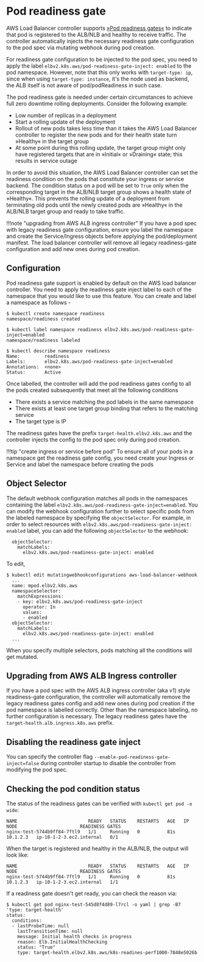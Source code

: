 # Pod readiness gate

AWS Load Balancer controller supports [»Pod readiness gates«](https://kubernetes.io/docs/concepts/workloads/pods/pod-lifecycle/#pod-readiness-gate) to indicate that pod is registered to the ALB/NLB and healthy to receive traffic.
The controller automatically injects the necessary readiness gate configuration to the pod spec via mutating webhook during pod creation.

For readiness gate configuration to be injected to the pod spec, you need to apply the label `elbv2.k8s.aws/pod-readiness-gate-inject: enabled` to the pod namespace. However, note that this only works with `target-type: ip`, since when using `target-type: instance`, it's the node used as backend, the ALB itself is not aware of pod/podReadiness in such case.

The pod readiness gate is needed under certain circumstances to achieve full zero downtime rolling deployments. Consider the following example:

* Low number of replicas in a deployment
* Start a rolling update of the deployment
* Rollout of new pods takes less time than it takes the AWS Load Balancer controller to register the new pods and for their health state turn »Healthy« in the target group
* At some point during this rolling update, the target group might only have registered targets that are in »Initial« or »Draining« state; this results in service outage

In order to avoid this situation, the AWS Load Balancer controller can set the readiness condition on the pods that constitute your ingress or service backend. The condition status on a pod will be set to `True` only when the corresponding target in the ALB/NLB target group shows a health state of »Healthy«.
This prevents the rolling update of a deployment from terminating old pods until the newly created pods are »Healthy« in the ALB/NLB target group and ready to take traffic.

!!!note "upgrading from AWS ALB ingress controller"
    If you have a pod spec with legacy readiness gate configuration, ensure you label the namespace and create the Service/Ingress objects before applying the pod/deployment manifest.
    The load balancer controller will remove all legacy readiness-gate configuration and add new ones during pod creation.

## Configuration
Pod readiness gate support is enabled by default on the AWS load balancer controller. You need to apply the readiness gate inject label to each of the namespace that you would
like to use this feature. You can create and label a namespace as follows -

```
$ kubectl create namespace readiness
namespace/readiness created

$ kubectl label namespace readiness elbv2.k8s.aws/pod-readiness-gate-inject=enabled
namespace/readiness labeled

$ kubectl describe namespace readiness
Name:         readiness
Labels:       elbv2.k8s.aws/pod-readiness-gate-inject=enabled
Annotations:  <none>
Status:       Active
```
Once labelled, the controller will add the pod readiness gates config to all the pods created subsequently that meet all the following conditions

* There exists a service matching the pod labels in the same namespace
* There exists at least one target group binding that refers to the matching service
* The target type is IP

The readiness gates have the prefix `target-health.elbv2.k8s.aws` and the controller injects the config to the pod spec only during pod creation.

!!!tip "create ingress or service before pod"
    To ensure all of your pods in a namespace get the readiness gate config, you need create your Ingress or Service and label the namespace before creating the pods

## Object Selector
The default webhook configuration matches all pods in the namespaces containing the label `elbv2.k8s.aws/pod-readiness-gate-inject=enabled`. You can modify the webhook configuration further
to select specific pods from the labeled namespace by specifying the `objectSelector`. For example, in order to select resources with `elbv2.k8s.aws/pod-readiness-gate-inject: enabled` label,
you can add the following `objectSelector` to the webhook:
```
  objectSelector:
    matchLabels:
      elbv2.k8s.aws/pod-readiness-gate-inject: enabled
```
To edit,
```
$ kubectl edit mutatingwebhookconfigurations aws-load-balancer-webhook
  ...
  name: mpod.elbv2.k8s.aws
  namespaceSelector:
    matchExpressions:
    - key: elbv2.k8s.aws/pod-readiness-gate-inject
      operator: In
      values:
      - enabled
  objectSelector:
    matchLabels:
      elbv2.k8s.aws/pod-readiness-gate-inject: enabled
  ...
```
When you specify multiple selectors, pods matching all the conditions will get mutated.

## Upgrading from AWS ALB Ingress controller
If you have a pod spec with the AWS ALB ingress controller (aka v1) style readiness-gate configuration, the controller will automatically remove the legacy readiness gates config and add new ones during pod creation if the pod namespace is labelled correctly. Other than the namespace labeling, no further configuration is necessary.
The legacy readiness gates have the `target-health.alb.ingress.k8s.aws` prefix.

## Disabling the readiness gate inject
You can specify the controller flag `--enable-pod-readiness-gate-inject=false` during controller startup to disable the controller from modifying the pod spec.

## Checking the pod condition status

The status of the readiness gates can be verified with `kubectl get pod -o wide`:
```
NAME                          READY   STATUS    RESTARTS   AGE   IP         NODE                       READINESS GATES
nginx-test-5744b9ff84-7ftl9   1/1     Running   0          81s   10.1.2.3   ip-10-1-2-3.ec2.internal   0/1
```

When the target is registered and healthy in the ALB/NLB, the output will look like:
```
NAME                          READY   STATUS    RESTARTS   AGE   IP         NODE                       READINESS GATES
nginx-test-5744b9ff84-7ftl9   1/1     Running   0          81s   10.1.2.3   ip-10-1-2-3.ec2.internal   1/1
```

If a readiness gate doesn't get ready, you can check the reason via:

```console
$ kubectl get pod nginx-test-545d8f4d89-l7rcl -o yaml | grep -B7 'type: target-health'
status:
  conditions:
  - lastProbeTime: null
    lastTransitionTime: null
    message: Initial health checks in progress
    reason: Elb.InitialHealthChecking
    status: "True"
    type: target-health.elbv2.k8s.aws/k8s-readines-perf1000-7848e5026b
```
